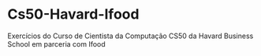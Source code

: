 # Cs50-Havard-Ifood
Exercícios do Curso de Cientista da Computação CS50 da Havard Business School em parceria com Ifood
